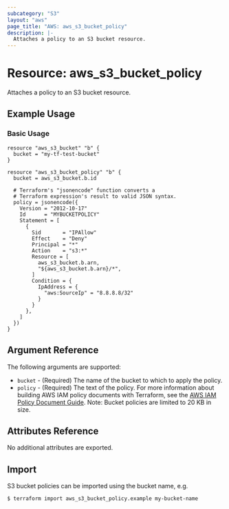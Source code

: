```yaml
---
subcategory: "S3"
layout: "aws"
page_title: "AWS: aws_s3_bucket_policy"
description: |-
  Attaches a policy to an S3 bucket resource.
---
```


# Resource: aws_s3_bucket_policy

Attaches a policy to an S3 bucket resource.

## Example Usage

### Basic Usage

```hcl
resource "aws_s3_bucket" "b" {
  bucket = "my-tf-test-bucket"
}

resource "aws_s3_bucket_policy" "b" {
  bucket = aws_s3_bucket.b.id

  # Terraform's "jsonencode" function converts a
  # Terraform expression's result to valid JSON syntax.
  policy = jsonencode({
    Version = "2012-10-17"
    Id      = "MYBUCKETPOLICY"
    Statement = [
      {
        Sid       = "IPAllow"
        Effect    = "Deny"
        Principal = "*"
        Action    = "s3:*"
        Resource = [
          aws_s3_bucket.b.arn,
          "${aws_s3_bucket.b.arn}/*",
        ]
        Condition = {
          IpAddress = {
            "aws:SourceIp" = "8.8.8.8/32"
          }
        }
      },
    ]
  })
}
```

## Argument Reference

The following arguments are supported:

* `bucket` - (Required) The name of the bucket to which to apply the policy.
* `policy` - (Required) The text of the policy. For more information about building AWS IAM policy documents with Terraform, see the [AWS IAM Policy Document Guide](https://learn.hashicorp.com/terraform/aws/iam-policy). Note: Bucket policies are limited to 20 KB in size.

## Attributes Reference

No additional attributes are exported.

## Import

S3 bucket policies can be imported using the bucket name, e.g.

```
$ terraform import aws_s3_bucket_policy.example my-bucket-name
```
